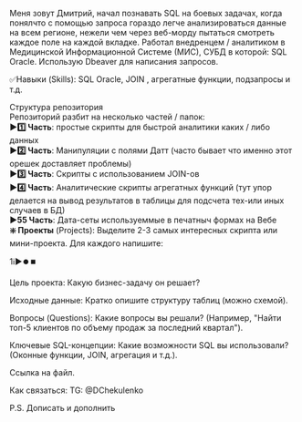 Меня зовут Дмитрий, начал познавать SQL на боевых задачах, когда понялчто с помощью запроса гораздо легче анализироваться данные на всем регионе, нежели чем через веб-морду пытаться смотреть каждое поле на каждой вкладке. Работал внедренцем / аналитиком в Медицинской Информационной Системе (МИС), СУБД в которой: SQL Oracle. Использую Dbeaver для написания запросов. 

✅Навыки (Skills): SQL Oracle, JOIN , агрегатные функции, подзапросы и т.д.

Структура репозитория  
Репозиторий разбит на несколько частей / папок:  
**▶️1️⃣ Часть**: простые скрипты для быстрой аналитики каких / либо данных  
**▶️2️⃣ Часть**: Манипуляции с полями Датт (часто бывает что именно этот орешек доставляет проблемы)  
**▶️3️⃣ Часть**: Скрипты с использованием JOIN-ов  
**▶️4️⃣ Часть**: Аналитические скрипты агрегатных функций (тут упор делается на вывод результатов в таблицы для подсчета тех-или иных случаев в БД)  
**▶️5️5 Часть**: Дата-сеты используеммые в печатныч формах на Вебе  
**❇️ Проекты** (Projects): Выделите 2-3 самых интересных скрипта или мини-проекта. Для каждого напишите:

1ℹ️▶️⏺️⏹️

Цель проекта: Какую бизнес-задачу он решает?

Исходные данные: Кратко опишите структуру таблиц (можно схемой).

Вопросы (Questions): Какие вопросы вы решали? (Например, "Найти топ-5 клиентов по объему продаж за последний квартал").

Ключевые SQL-концепции: Какие возможности SQL вы использовали? (Оконные функции, JOIN, агрегация и т.д.).

Ссылка на файл.


Как связаться: TG: @DChekulenko

P.S. Дописать и дополнить
